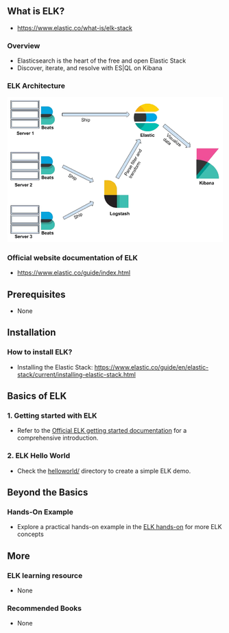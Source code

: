 ## What is ELK?

- https://www.elastic.co/what-is/elk-stack

### Overview

- Elasticsearch is the heart of the free and open Elastic Stack
- Discover, iterate, and resolve with ES|QL on Kibana

### ELK Architecture

![elk_architecture](../../assets/images/elk/elk_architecture.png)

### Official website documentation of ELK

- https://www.elastic.co/guide/index.html

## Prerequisites

- None

## Installation

### How to install ELK?

- Installing the Elastic Stack: https://www.elastic.co/guide/en/elastic-stack/current/installing-elastic-stack.html

## Basics of ELK

### 1. Getting started with ELK

- Refer to the [Official ELK getting started documentation](https://www.elastic.co/guide/en/elasticsearch/reference/current/getting-started.html) for a comprehensive introduction.

### 2. ELK Hello World

- Check the [helloworld/](./basic/helloworld/) directory to create a simple ELK demo.

## Beyond the Basics

### Hands-On Example

- Explore a practical hands-on example in the [ELK hands-on](https://www.elastic.co/guide/en/elasticsearch/reference/current/index.html) for more ELK concepts

## More

### ELK learning resource

- None

### Recommended Books

- None
